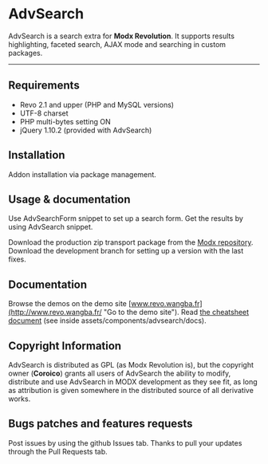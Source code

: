 # AdvSearch

AdvSearch is a search extra for **Modx Revolution**. It supports results highlighting, faceted search, AJAX mode and searching in custom packages.

----------------------

## Requirements

 * Revo 2.1 and upper (PHP and MySQL versions)
 * UTF-8 charset
 * PHP multi-bytes setting ON
 * jQuery 1.10.2 (provided with AdvSearch)


## Installation

Addon installation via package management.


## Usage & documentation

Use AdvSearchForm snippet to set up a search form. Get the results by using AdvSearch snippet.

Download the production zip transport package from the [Modx repository](http://modx.com/extras/package/advsearch "Go to the Modx AdvSearch download page").
Download the development branch for setting up a version with the last fixes.


## Documentation

Browse the demos on the demo site [www.revo.wangba.fr](http://www.revo.wangba.fr/ "Go to the demo site").
Read [the cheatsheet document](http://www.revo.wangba.fr/index.php?id=95 "Go to the demo site documentation page") (see inside assets/components/advsearch/docs).


## Copyright Information

AdvSearch is distributed as GPL (as Modx Revolution is), but the copyright owner (**Coroico**) grants all users of AdvSearch the ability to modify, distribute and use AdvSearch in MODX development as they see fit, as long as attribution is given somewhere in the distributed source of all derivative works.


## Bugs patches and features requests

Post issues by using the github Issues tab.
Thanks to pull your updates through the Pull Requests tab.
